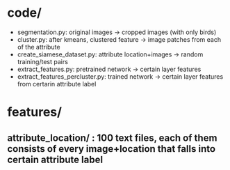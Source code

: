 


# code/
- segmentation.py: original images -> cropped images (with only birds)
- cluster.py: after kmeans, clustered feature -> image patches from each of the attribute
- create_siamese_dataset.py: attribute location+images -> random training/test pairs
- extract_features.py: pretrained network -> certain layer features
- extract_features_percluster.py: trained network -> certain layer features from certarin attribute label

# features/

 attribute_location/ : 100 text files, each of them consists of every image+location that falls into certain attribute label
- 
